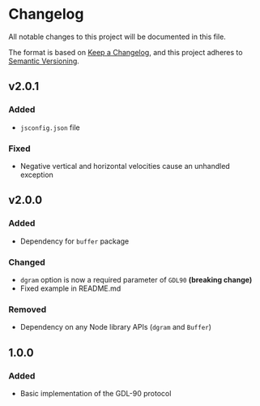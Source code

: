 # Changelog

All notable changes to this project will be documented in this file.

The format is based on [Keep a Changelog](https://keepachangelog.com/en/1.0.0/),
and this project adheres to [Semantic Versioning](https://semver.org/spec/v2.0.0.html).

## v2.0.1

### Added

-   `jsconfig.json` file

### Fixed

-   Negative vertical and horizontal velocities cause an unhandled exception

## v2.0.0

### Added

-   Dependency for `buffer` package

### Changed

-   `dgram` option is now a required parameter of `GDL90` **(breaking change)**
-   Fixed example in README.md

### Removed

-   Dependency on any Node library APIs (`dgram` and `Buffer`)

## 1.0.0

### Added

-   Basic implementation of the GDL-90 protocol
